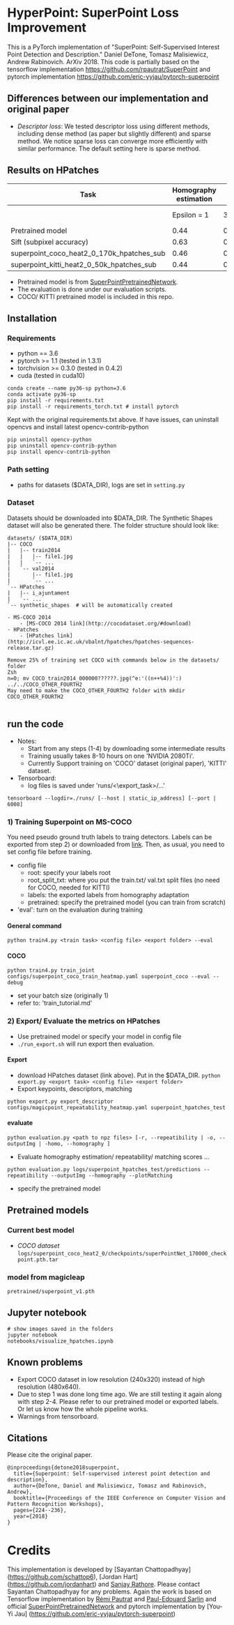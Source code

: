 # HyperPoint: SuperPoint Loss Improvement

This is a PyTorch implementation of "SuperPoint: Self-Supervised Interest Point Detection and Description." Daniel DeTone, Tomasz Malisiewicz, Andrew Rabinovich. ArXiv 2018. This code is partially based on the tensorflow implementation https://github.com/rpautrat/SuperPoint and pytorch implementation https://github.com/eric-yyjau/pytorch-superpoint

## Differences between our implementation and original paper
- *Descriptor loss*: We tested descriptor loss using different methods, including dense method (as paper but slightly different) and sparse method. We notice sparse loss can converge more efficiently with similar performance. The default setting here is sparse method.

## Results on HPatches
| Task                                      | Homography estimation |      |      | Detector metric |      | Descriptor metric |                |
|-------------------------------------------|-----------------------|------|------|-----------------|------|-------------------|----------------|
|                                           | Epsilon = 1           | 3    | 5    | Repeatability   | MLE  | NN mAP            | Matching Score |
| Pretrained model                        | 0.44                  | 0.77 | 0.83 | 0.606           | 1.14 | 0.81              | 0.55           |
| Sift (subpixel accuracy)                  | 0.63                  | 0.76 | 0.79 | 0.51            | 1.16 | 0.70               | 0.27            |
| superpoint_coco_heat2_0_170k_hpatches_sub | 0.46                  | 0.75 | 0.81 | 0.63            | 1.07 | 0.78              | 0.42           |
| superpoint_kitti_heat2_0_50k_hpatches_sub | 0.44                  | 0.71 | 0.77 | 0.56            | 0.95 | 0.78              | 0.41           |

- Pretrained model is from [SuperPointPretrainedNetwork](https://github.com/MagicLeapResearch/SuperPointPretrainedNetwork).
- The evaluation is done under our evaluation scripts.
- COCO/ KITTI pretrained model is included in this repo.


## Installation
### Requirements
- python == 3.6
- pytorch >= 1.1 (tested in 1.3.1)
- torchvision >= 0.3.0 (tested in 0.4.2)
- cuda (tested in cuda10)

```
conda create --name py36-sp python=3.6
conda activate py36-sp
pip install -r requirements.txt
pip install -r requirements_torch.txt # install pytorch
```

Kept with the original requirements.txt above. If have issues, can uninstall opencvs and install latest opencv-contrib-python
```
pip uninstall opencv-python
pip uninstall opencv-contrib-python
pip install opencv-contrib-python
```


### Path setting
- paths for datasets ($DATA_DIR), logs are set in `setting.py`

### Dataset
Datasets should be downloaded into $DATA_DIR. The Synthetic Shapes dataset will also be generated there. The folder structure should look like:

```
datasets/ ($DATA_DIR)
|-- COCO
|   |-- train2014
|   |   |-- file1.jpg
|   |   `-- ...
|   `-- val2014
|       |-- file1.jpg
|       `-- ...
`-- HPatches
|   |-- i_ajuntament
|   `-- ...
`-- synthetic_shapes  # will be automatically created

- MS-COCO 2014 
    - [MS-COCO 2014 link](http://cocodataset.org/#download)
- HPatches
    - [HPatches link](http://icvl.ee.ic.ac.uk/vbalnt/hpatches/hpatches-sequences-release.tar.gz)

Remove 25% of training set COCO with commands below in the datasets/ folder
Zsh 
n=0; mv COCO_train2014_000000??????.jpg(^e:'((n++%4))':) ../../COCO_OTHER_FOURTH2
May need to make the COCO_OTHER_FOURTH2 folder with mkdir COCO_OTHER_FOURTH2


```
## run the code
- Notes:
    - Start from any steps (1-4) by downloading some intermediate results
    - Training usually takes 8-10 hours on one 'NVIDIA 2080Ti'.
    - Currently Support training on 'COCO' dataset (original paper), 'KITTI' dataset.
- Tensorboard:
    - log files is saved under 'runs/<\export_task>/...'
    
`tensorboard --logdir=./runs/ [--host | static_ip_address] [--port | 6008]`

### 1) Training Superpoint on MS-COCO
You need pseudo ground truth labels to traing detectors. Labels can be exported from step 2) or downloaded from [link](https://drive.google.com/drive/folders/1nnn0UbNMFF45nov90PJNnubDyinm2f26?usp=sharing). Then, as usual, you need to set config file before training.
- config file
  - root: specify your labels root
  - root_split_txt: where you put the train.txt/ val.txt split files (no need for COCO, needed for KITTI)
  - labels: the exported labels from homography adaptation
  - pretrained: specify the pretrained model (you can train from scratch)
- 'eval': turn on the evaluation during training 

#### General command
```
python train4.py <train task> <config file> <export folder> --eval
```

#### COCO
```
python train4.py train_joint configs/superpoint_coco_train_heatmap.yaml superpoint_coco --eval --debug
```

- set your batch size (originally 1)
- refer to: 'train_tutorial.md'

### 2) Export/ Evaluate the metrics on HPatches
- Use pretrained model or specify your model in config file
- ```./run_export.sh``` will run export then evaluation.

#### Export
- download HPatches dataset (link above). Put in the $DATA_DIR.
```python export.py <export task> <config file> <export folder>```
- Export keypoints, descriptors, matching
```
python export.py export_descriptor  configs/magicpoint_repeatability_heatmap.yaml superpoint_hpatches_test
```
#### evaluate
```python evaluation.py <path to npz files> [-r, --repeatibility | -o, --outputImg | -homo, --homography ]```
- Evaluate homography estimation/ repeatability/ matching scores ...
```
python evaluation.py logs/superpoint_hpatches_test/predictions --repeatibility --outputImg --homography --plotMatching
```



- specify the pretrained model

## Pretrained models
### Current best model
- *COCO dataset*
```logs/superpoint_coco_heat2_0/checkpoints/superPointNet_170000_checkpoint.pth.tar```

### model from magicleap
```pretrained/superpoint_v1.pth```

## Jupyter notebook 
```shell
# show images saved in the folders
jupyter notebook
notebooks/visualize_hpatches.ipynb 
```


## Known problems
- Export COCO dataset in low resolution (240x320) instead of high resolution (480x640).
- Due to step 1 was done long time ago. We are still testing it again along with step 2-4. Please refer to our pretrained model or exported labels. Or let us know how the whole pipeline works.
- Warnings from tensorboard.

## Citations
Please cite the original paper.
```
@inproceedings{detone2018superpoint,
  title={Superpoint: Self-supervised interest point detection and description},
  author={DeTone, Daniel and Malisiewicz, Tomasz and Rabinovich, Andrew},
  booktitle={Proceedings of the IEEE Conference on Computer Vision and Pattern Recognition Workshops},
  pages={224--236},
  year={2018}
}
```



# Credits
This implementation is developed by [Sayantan Chattopadhyay] (https://github.com/schattop6), [Jordan Hart] (https://github.com/jordanhart) and [Sanjay Rathore](https://github.com/sanjayr1980). Please contact Sayantan Chattopadhyay for any problems. 
Again the work is based on Tensorflow implementation by [Rémi Pautrat](https://github.com/rpautrat) and [Paul-Edouard Sarlin](https://github.com/Skydes) and official [SuperPointPretrainedNetwork](https://github.com/MagicLeapResearch/SuperPointPretrainedNetwork) and pytorch implementation by [You-Yi Jau] (https://github.com/eric-yyjau/pytorch-superpoint) 

